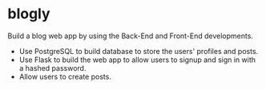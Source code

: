 # blogly

Build a blog web app by using the Back-End and Front-End developments.

- Use PostgreSQL to build database to store the users' profiles and posts.
- Use Flask to build the web app to allow users to signup and sign in with a hashed password.
- Allow users to create posts.
